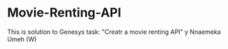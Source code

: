 # Movie-Renting-API
This is solution to Genesys task: "Creatr a movie renting API" y Nnaemeka Umeh (W)